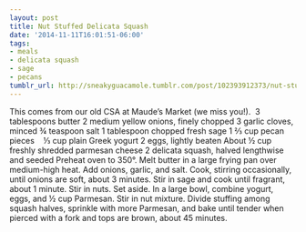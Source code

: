 ```yaml
---
layout: post
title: Nut Stuffed Delicata Squash
date: '2014-11-11T16:01:51-06:00'
tags:
- meals
- delicata squash
- sage
- pecans
tumblr_url: http://sneakyguacamole.tumblr.com/post/102393912373/nut-stuffed-delicata-squash
---
```

This comes from our old CSA at Maude’s Market (we miss you!). 
3 tablespoons butter
2 medium yellow onions, finely chopped
3 garlic cloves, minced
¾ teaspoon salt
1 tablespoon chopped fresh sage
1 ⅔ cup pecan pieces   
⅓ cup plain Greek yogurt
2 eggs, lightly beaten
About ½ cup freshly shredded parmesan cheese
2 delicata squash, halved lengthwise and seeded
Preheat oven to 350°.
Melt butter in a large frying pan over medium-high heat. Add onions, garlic, and salt. Cook, stirring occasionally, until onions are soft, about 3 minutes. Stir in sage and cook until fragrant, about 1 minute. Stir in nuts. Set aside.
In a large bowl, combine yogurt, eggs, and ½ cup Parmesan. Stir in nut mixture. Divide stuffing among squash halves, sprinkle with more Parmesan, and bake until tender when pierced with a fork and tops are brown, about 45 minutes.
